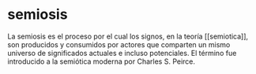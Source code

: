 # semiosis
La semiosis es el proceso por el cual los signos, en la teoría [[semiotica]], son producidos y consumidos por actores que comparten un mismo universo de significados actuales e incluso potenciales. El término fue introducido a la semiótica moderna por Charles S. Peirce.
